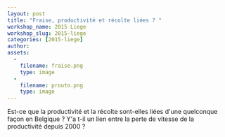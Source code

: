 ```yaml
---
layout: post
title: "Fraise, productivité et récolte liées ? "
workshop_name: 2015 Liege
workshop_slug: 2015-liege
categories: [2015-liege]
author:  
assets:
  -
    filename: fraise.png
    type: image
  -
    filename: prouto.png
    type: image
---
```

Est-ce que la productivité et la récolte sont-elles liées d'une quelconque façon en Belgique ? Y'a t-il un lien entre la perte de vitesse de la productivité depuis 2000 ? 
